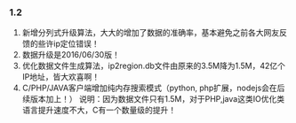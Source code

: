 ### 1.2

1. 新增分列式升级算法，大大的增加了数据的准确率，基本避免之前各大网友反馈的些许ip定位错误！
2. 数据升级是2016/06/30版！
3. 优化数据文件生成算法，ip2region.db文件由原来的3.5M降为1.5M，42亿个IP地址，皆大欢喜啊！
4. C/PHP/JAVA客户端增加纯内存搜索模式（python, php扩展，nodejs会在后续版本加上！）
说明：因为数据文件只有1.5M，对于PHP,java这类IO优化类语言提升速度不大，C有一个数量级的提升！
